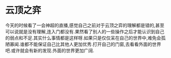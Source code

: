 # 云顶之弈

今天的时候看了一会神超的直播,感觉自己之前对于云顶之弈的理解都是错的,甚至可以说就是没有理解,连入门都没有.果然看了别人的一些操作之后才能认识到自己的弱点和不足.其实什么事情都是这样呀.如果只是仅仅呆在自己的世界中,难免会孤陋寡闻.谁都不能保证自己比其他人更加优秀.打开自己的门窗,去看看外面的世界吧.或许就会有新的发现.外面的世界更加广阔.
